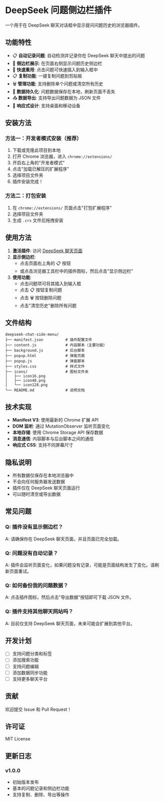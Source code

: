  # DeepSeek 问题侧边栏插件

一个用于在 DeepSeek 聊天对话框中显示提问问题历史的浏览器插件。

## 功能特性

- 📋 **自动记录问题**: 自动检测并记录你在 DeepSeek 聊天中提出的问题
- 🎯 **侧边栏展示**: 在页面右侧显示问题历史侧边栏
- 🔄 **快速重用**: 点击问题可快速插入到输入框中
- 📋 **复制功能**: 一键复制问题到剪贴板
- 🗑️ **管理功能**: 支持删除单个问题或清空所有历史
- 💾 **数据持久化**: 问题数据保存在本地，刷新页面不丢失
- 📤 **数据导出**: 支持导出问题数据为 JSON 文件
- 📱 **响应式设计**: 支持桌面和移动设备

## 安装方法

### 方法一：开发者模式安装（推荐）

1. 下载或克隆此项目到本地
2. 打开 Chrome 浏览器，进入 `chrome://extensions/`
3. 开启右上角的"开发者模式"
4. 点击"加载已解压的扩展程序"
5. 选择项目文件夹
6. 插件安装完成！

### 方法二：打包安装

1. 在 `chrome://extensions/` 页面点击"打包扩展程序"
2. 选择项目文件夹
3. 生成 `.crx` 文件后拖拽安装

## 使用方法

1. **激活插件**: 访问 [DeepSeek 聊天页面](https://chat.deepseek.com)
2. **显示侧边栏**: 
   - 点击页面右上角的 📋 按钮
   - 或点击浏览器工具栏中的插件图标，然后点击"显示侧边栏"
3. **使用功能**:
   - 点击问题项可将其插入到输入框
   - 点击 📋 按钮复制问题
   - 点击 🗑️ 按钮删除问题
   - 点击"清空历史"删除所有问题

## 文件结构

```
deepseek-chat-side-menu/
├── manifest.json          # 插件配置文件
├── content.js             # 内容脚本（主要功能）
├── background.js          # 后台脚本
├── popup.html             # 弹窗页面
├── popup.js               # 弹窗脚本
├── styles.css             # 样式文件
├── icons/                 # 图标文件夹
│   ├── icon16.png
│   ├── icon48.png
│   └── icon128.png
└── README.md              # 说明文档
```

## 技术实现

- **Manifest V3**: 使用最新的 Chrome 扩展 API
- **DOM 监听**: 通过 MutationObserver 监听页面变化
- **本地存储**: 使用 Chrome Storage API 保存数据
- **消息通信**: 内容脚本与后台脚本之间的通信
- **响应式 CSS**: 支持不同屏幕尺寸

## 隐私说明

- 所有数据仅保存在本地浏览器中
- 不会向任何服务器发送数据
- 插件仅在 DeepSeek 聊天页面运行
- 可以随时清空或导出数据

## 常见问题

### Q: 插件没有显示侧边栏？
A: 请确保你在 DeepSeek 聊天页面，并且页面已完全加载。

### Q: 问题没有自动记录？
A: 插件会监听页面变化，如果问题没有记录，可能是页面结构发生了变化。请刷新页面重试。

### Q: 如何备份我的问题数据？
A: 点击插件图标，然后点击"导出数据"按钮即可下载 JSON 文件。

### Q: 插件支持其他聊天网站吗？
A: 目前仅支持 DeepSeek 聊天页面，未来可能会扩展到其他平台。

## 开发计划

- [ ] 支持问题分类和标签
- [ ] 添加搜索功能
- [ ] 支持问题编辑
- [ ] 添加数据同步功能
- [ ] 支持更多聊天平台

## 贡献

欢迎提交 Issue 和 Pull Request！

## 许可证

MIT License

## 更新日志

### v1.0.0
- 初始版本发布
- 基本的问题记录和侧边栏功能
- 支持复制、删除、导出等操作